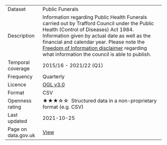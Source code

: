<table>
<tr>
	<td>Dataset</td>
	<td>Public Funerals</td>
</tr>
<tr>
	<td>Description</td>
	<td>Information regarding Public Health Funerals carried out by Trafford Council under the Public Health (Control of Diseases) Act 1984. Information given by actual date as well as the financial and calendar year. Please note the <a href="https://www.trafford.gov.uk/about-your-council/data-protection/open-data/open-data-notes.aspx#public_funeral_information_disclaimer">Freedom of Information disclaimer</a> regarding what information the council is able to publish.</td>
</tr>
<tr>
	<td>Temporal coverage</td>
	<td>2015/16 - 2021/22 (Q1)</td>
</tr>
<tr>
	<td>Frequency</td>
	<td>Quarterly</td>
</tr>
<tr>
	<td>Licence</td>
	<td><a href="http://www.nationalarchives.gov.uk/doc/open-government-licence/version/3/">OGL v3.0</a></td>
</tr>
<tr>
	<td>Format</td>
	<td>CSV</td>
</tr>
<tr>
	<td>Openness rating</td>
	<td>&#9733&#9733&#9733&#9734&#9734&nbsp; Structured data in a non-proprietary format (e.g. CSV)</td>
</tr>
<tr>
	<td>Last updated</td>
	<td>2021-10-25</td>
</tr>
<tr>
	<td>Page on data.gov.uk</td>
	<td><a href="https://data.gov.uk/dataset/88f973fe-e5ad-4909-87b6-df0e818f60e9/trafford-council-public-funerals">View</a></td>
</tr>
</table>
